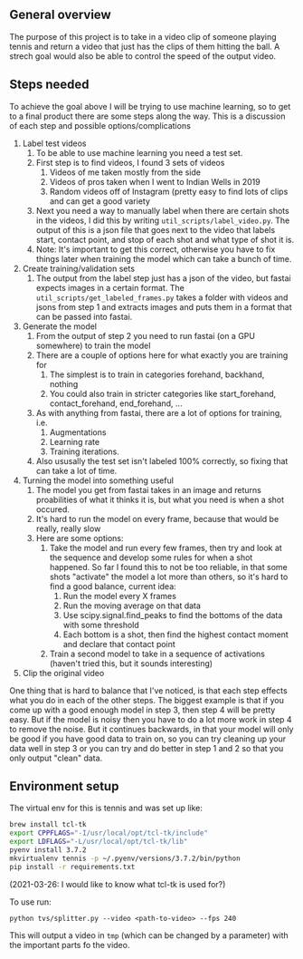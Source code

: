 ## General overview

The purpose of this project is to take in a video clip of someone playing tennis and return a video that just has the clips of them hitting the ball. A strech goal would also be able to control the speed of the output video.

## Steps needed

To achieve the goal above I will be trying to use machine learning, so to get to a final product there are some steps along the way.  This is a discussion of each step and possible options/complications

1. Label test videos
    1. To be able to use machine learning you need a test set.
    2. First step is to find videos, I found 3 sets of videos
        1. Videos of me taken mostly from the side
        2. Videos of pros taken when I went to Indian Wells in 2019
        3. Random videos off of Instagram (pretty easy to find lots of clips and can get a good variety
    3. Next you need a way to manually label when there are certain shots in the videos, I did this by writing `util_scripts/label_video.py`. The output of this is a json file that goes next to the video that labels start, contact point, and stop of each shot and what type of shot it is.
    4. Note: It's important to get this correct, otherwise you have to fix things later when training the model which can take a bunch of time.
2. Create training/validation sets
    1. The output from the label step just has a json of the video, but fastai expects images in a certain format.  The `util_scripts/get_labeled_frames.py` takes a folder with videos and jsons from step 1 and extracts images and puts them in a format that can be passed into fastai.
3. Generate the model
    1. From the output of step 2 you need to run fastai (on a GPU somewhere) to train the model
    2. There are a couple of options here for what exactly you are training for
        1. The simplest is to train in categories forehand, backhand, nothing
        2. You could also train in stricter categories like start_forehand, contact_forehand, end_forehand, ...
    3. As with anything from fastai, there are a lot of options for training, i.e.
        1. Augmentations
        2. Learning rate
        3. Training iterations.
    4. Also ususally the test set isn't labeled 100% correctly, so fixing that can take a lot of time.
4. Turning the model into something useful
    1. The model you get from fastai takes in an image and returns proabilities of what it thinks it is, but what you need is when a shot occured.
    2. It's hard to run the model on every frame, because that would be really, really slow
    3. Here are some options:
        1. Take the model and run every few frames, then try and look at the sequence and develop some rules for when a shot happened. So far I found this to not be too reliable, in that some shots "activate" the model a lot more than others, so it's hard to find a good balance, current idea:
            1. Run the model every X frames
            2. Run the moving average on that data
            3. Use scipy.signal.find_peaks to find the bottoms of the data with some threshold
            4. Each bottom is a shot, then find the highest contact moment and declare that contact point
        2. Train a second model to take in a sequence of activations (haven't tried this, but it sounds interesting)
5. Clip the original video

One thing that is hard to balance that I've noticed, is that each step effects what you do in each of the other steps. The biggest example is that if you come up with a good enough model in step 3, then step 4 will be pretty easy. But if the model is noisy then you have to do a lot more work in step 4 to remove the noise. But it continues backwards, in that your model will only be good if you have good data to train on, so you can try cleaning up your data well in step 3 or you can try and do better in step 1 and 2 so that you only output "clean" data.

## Environment setup

The virtual env for this is tennis and was set up like:

```bash
brew install tcl-tk
export CPPFLAGS="-I/usr/local/opt/tcl-tk/include"
export LDFLAGS="-L/usr/local/opt/tcl-tk/lib"
pyenv install 3.7.2
mkvirtualenv tennis -p ~/.pyenv/versions/3.7.2/bin/python
pip install -r requirements.txt
```

(2021-03-26: I would like to know what tcl-tk is used for?)

To use run:

`python tvs/splitter.py --video <path-to-video> --fps 240`

This will output a video in `tmp` (which can be changed by a 
parameter) with the important parts fo the video.